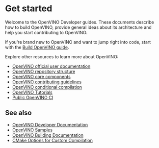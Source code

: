 # Get started

Welcome to the OpenVINO Developer guides. These documents describe how to build OpenVINO, provide general ideas about its architecture and help you start contributing to OpenVINO.

If you're brand new to OpenVINO and want to jump right into code, start with the [Build OpenVINO guide](./build.md).

Explore other resources to learn more about OpenVINO:

 * [OpenVINO official user documentation](https://docs.openvino.ai/)
 * [OpenVINO repository structure](./index.md#openvino-repository-structure)
 * [OpenVINO core components](../../src/README.md)
 * [OpenVINO contributing guidelines](../../CONTRIBUTING.md)
 * [OpenVINO conditional compilation](./conditional_compilation.md)
 * [OpenVINO Tutorials](../../README.md#tutorials)
 * [Public OpenVINO CI](./public_ci.md)

## See also
 * [OpenVINO Developer Documentation](./index.md)
 * [OpenVINO Samples](../../samples)
 * [OpenVINO Building Documentation](./building_documentation.md)
 * [CMake Options for Custom Compilation](./cmake_options_for_custom_compilation.md)
